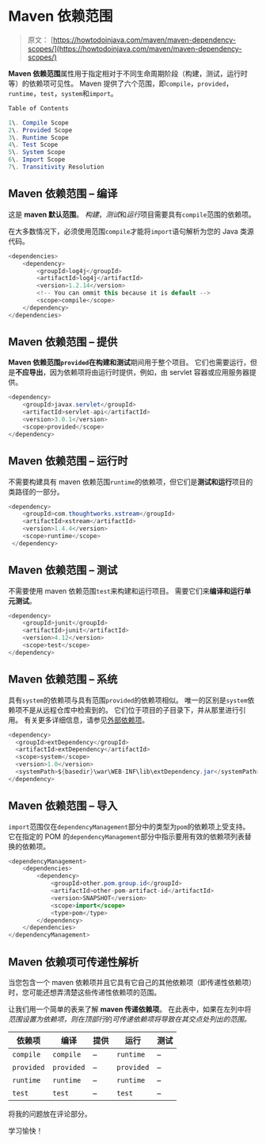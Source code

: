 # Maven 依赖范围

> 原文： [https://howtodoinjava.com/maven/maven-dependency-scopes/](https://howtodoinjava.com/maven/maven-dependency-scopes/)

**Maven 依赖范围**属性用于指定相对于不同生命周期阶段（构建，测试，运行时等）的依赖项可见性。 Maven 提供了六个范围，即`compile`，`provided`，`runtime`，`test`，`system`和`import`。

```java
Table of Contents

1\. Compile Scope
2\. Provided Scope
3\. Runtime Scope
4\. Test Scope
5\. System Scope
6\. Import Scope
7\. Transitivity Resolution
```

## Maven 依赖范围 – 编译

这是 **maven 默认范围**。 *构建*，*测试*和*运行*项目需要具有`compile`范围的依赖项。

在大多数情况下，必须使用范围`compile`才能将`import`语句解析为您的 Java 类源代码。

```java
<dependencies>
	<dependency>
		<groupId>log4j</groupId>
		<artifactId>log4j</artifactId>
		<version>1.2.14</version>
		<!-- You can ommit this because it is default -->
		<scope>compile</scope>
	</dependency>
</dependencies>

```

## Maven 依赖范围 – 提供

**Maven 依赖范围`provided`**在**构建和测试**期间用于整个项目。 它们也需要运行，但是**不应导出**，因为依赖项将由运行时提供，例如，由 servlet 容器或应用服务器提供。

```java
<dependency>
    <groupId>javax.servlet</groupId>
    <artifactId>servlet-api</artifactId>
    <version>3.0.1</version>
    <scope>provided</scope>
</dependency>

```

## Maven 依赖范围 – 运行时

不需要构建具有 maven 依赖范围`runtime`的依赖项，但它们是**测试和运行**项目的类路径的一部分。

```java
<dependency>
    <groupId>com.thoughtworks.xstream</groupId>
    <artifactId>xstream</artifactId>
    <version>1.4.4</version>
    <scope>runtime</scope>
 </dependency>

```

## Maven 依赖范围 – 测试

不需要使用 maven 依赖范围`test`来构建和运行项目。 需要它们来**编译和运行单元测试**。

```java
<dependency>
	<groupId>junit</groupId>
	<artifactId>junit</artifactId>
	<version>4.12</version>
	<scope>test</scope>
</dependency>

```

## Maven 依赖范围 – 系统

具有`system`的依赖项与具有范围`provided`的依赖项相似。 唯一的区别是`system`依赖项不是从远程仓库中检索到的。 它们位于项目的子目录下，并从那里进行引用。 有关更多详细信息，请参见[外部依赖项](//howtodoinjava.com/maven/maven-dependency-management/#external-dependency)。

```java
<dependency>
  <groupId>extDependency</groupId>
  <artifactId>extDependency</artifactId>
  <scope>system</scope>
  <version>1.0</version>
  <systemPath>${basedir}\war\WEB-INF\lib\extDependency.jar</systemPath>
</dependency>

```

## Maven 依赖范围 – 导入

`import`范围仅在`dependencyManagement`部分中的类型为`pom`的依赖项上受支持。 它在指定的 POM 的`dependencyManagement`部分中指示要用有效的依赖项列表替换的依赖项。

```java
<dependencyManagement>
    <dependencies>
        <dependency>
            <groupId>other.pom.group.id</groupId>
            <artifactId>other-pom-artifact-id</artifactId>
            <version>SNAPSHOT</version>
            <scope>import</scope>
            <type>pom</type>
        </dependency>   
    </dependencies>
</dependencyManagement>

```

## Maven 依赖项可传递性解析

当您包含一个 maven 依赖项并且它具有它自己的其他依赖项（即传递性依赖项）时，您可能还想弄清楚这些传递性依赖项的范围。

让我们用一个简单的表来了解 **maven 传递依赖项**。 在此表中，如果在左列中将*范围设置为依赖项，则在顶部行*的*可传递依赖项将导致在其交点处列出的范围。*

| 依赖项 | 编译 | 提供 | 运行 | 测试 |
| --- | --- | --- | --- | --- |
| `compile` | `compile` | – | `runtime` | – |
| `provided` | `provided` | – | `provided` | – |
| `runtime` | `runtime` | – | `runtime` | – |
| `test` | `test` | – | `test` | – |

将我的问题放在评论部分。

学习愉快！